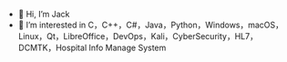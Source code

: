 - 👋 Hi, I’m Jack
- 👀 I’m interested in C，C++，C#，Java，Python，Windows，macOS，Linux，Qt，LibreOffice，DevOps，Kali，CyberSecurity，HL7，DCMTK，Hospital Info Manage System

<!---
- 🌱 I’m currently learning 
- 💞️ I’m looking to collaborate 
- 📫 How to reach me 
zhaoweiy09/zhaoweiy09 is a ✨ special ✨ repository because its `README.md` (this file) appears on your GitHub profile.
You can click the Preview link to take a look at your changes.
--->
